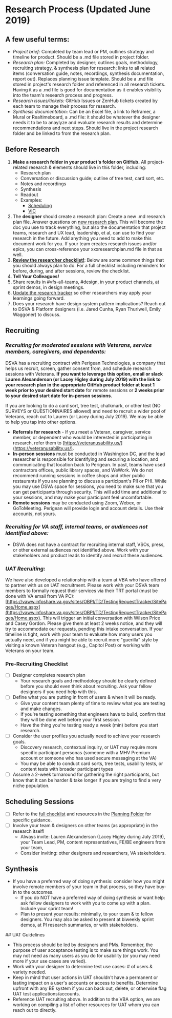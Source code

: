 # Research Process \(Updated June 2019\)

## A few useful terms:

* _Project brief:_ Completed by team lead or PM, outlines strategy and timeline for product. Should be a .md file stored in project folder.
* _Research plan:_ Completed by designer; outlines goals, methodology, recruiting strategy, & synthesis plan for research; links to all related items \(conversation guide, notes, recordings, synthesis documentation, report out\). Replaces planning issue template. Should be a .md file stored in project's research folder and referenced in all research tickets. Having it as a .md file is good for documentation as it enables visibility into the team's research process and progress. 
* _Research issues/tickets:_ GitHub Issues or ZenHub tickets created by each team to manage their process for research. 
* _Synthesis documentation:_ Can be an Excel file, a link to Reframer, a Mural or Realtimeboard, a .md file: it should be whatever the designer needs it to be to anaylyze and evaluate research results and determine recommendations and next steps. Should live in the project research folder and be linked to from the research plan. 

## Before Research

1. **Make a research folder in your product's folder on GitHub.** All project-related research & elements should live in this folder, including:
   * Research plan
   * Conversation or discussion guide; outline of tree test, card sort, etc.
   * Notes and recordings
   * Synthesis
   * Readout 
   * Examples:
     * [Scheduling](https://github.com/department-of-veterans-affairs/va.gov-team/tree/master/products/health-care/appointments/research)
     * [VIC](https://github.com/department-of-veterans-affairs/va.gov-team/tree/master/products/veteran-id-cards/research) 
2. The **designer** should create a research plan: Create a new .md research plan file. Answer questions on [new research plan](https://github.com/department-of-veterans-affairs/va.gov-team/blob/master/platform/research/research-plan-template.md). This will become the doc you use to track everything, but also the documentation that project teams, research and UX lead, leadership, et al, can use to find your research in the future. Add anything you need to add to make this document work for you. If your team creates research issues and/or epics, you can cross-reference your xxxresearchplan.md file in that as well.
3. [**Review the researcher checklist!**](https://github.com/department-of-veterans-affairs/va.gov-team/blob/master/platform/research/discovery-sprints/lead-researcher-checklist-research-projects.md): Below are some common things that you should always plan to do. For a full checklist including reminders for before, during, and after sessions, review the checklist.
4. **Tell Your Colleagues!**
5. Share results in \#vfs-all-teams, \#design, in your product channels, at sprint demos, in design meetings. 
6. [Update the research tracker](https://github.com/department-of-veterans-affairs/va.gov-team/blob/master/platform/research/research-history.md) so other researchers may apply your learnings going forward. 
7. Does your research have design system pattern implications? Reach out to DSVA & Platform designers \(i.e. Jared Cunha, Ryan Thurlwell, Emily Waggoner\) to discuss. 

## Recruiting

### _Recruiting for moderated sessions with Veterans, service members, caregivers, and dependents:_

DSVA has a recruiting contract with Perigean Technologies, a company that helps us recruit, screen, gather consent from, and schedule research sessions with Veterans. **If you want to leverage this option, email or slack Lauren Alexanderson \(or Lacey Higley during July 2019\) with the link to your research plan in the appropriate GitHub product folder at least 1 week prior to your desired start date** for remote sessions or **2 weeks prior to your desired start date for in-person sessions**.

If you are looking to do a card sort, tree test, chalkmark, or other test \(NO SURVEYS or QUESTIONNAIRES allowed\) and need to recruit a wider pool of Veterans, reach out to Lauren \(or Lacey during July 2019\). We may be able to help you tap into other options.

* **Referrals for research** - If you meet a Veteran, caregiver, service member, or dependent who would be interested in participating in research, refer them to [https://veteranusability.us/](https://veteranusability.us/).
* **In-person sessions** must be conducted in Washington DC, and the lead researcher is responsible for identifying and securing a location, and communicating that location back to Perigean. In past, teams have used contractors offices, public library spaces, and WeWork. We do not recommend running sessions in coffee shops and other public restaurants if you are planning to discuss a participant's PII or PHI. While you may use DSVA space for sessions, you need to make sure that you can get participants through security. This will add time and additional to your sessions, and may make your participant feel uncomfortable.
* **Remote sessions** may be conducted using Zoom, Webex, or GoToMeeting. Perigean will provide login and account details. Use their accounts, not yours.

### _Recruiting for VA staff, internal teams, or audiences not identified above:_

* DSVA does not have a contract for recruiting internal staff, VSOs, press, or other external audiences not identified above. Work with your stakeholders and product leads to identify and recruit these audiences. 

### _UAT Recruiting:_

We have also developed a relationship with a team at VBA who have offered to partner with us on UAT recruitment. Please work with your DSVA team members to formally request their services via their TRT portal \(must be done with VA email from VA PC\): [https://vaww.infoshare.va.gov/sites/OBPI/TD/TestingRequestTracker/SitePages/Home.aspx](https://vaww.infoshare.va.gov/sites/OBPI/TD/TestingRequestTracker/SitePages/Home.aspx). This will trigger an initial conversation with Wilson Price and Casey Gordon. Please give them at least 2 weeks notice, and they will try to accommodate our requests, pending this intake conversation. If your timeline is tight, work with your team to evaluate how many users you actually need, and if you might be able to recruit more "guerilla" style by visiting a known Veteran hangout \(e.g., Capitol Post\) or working with Veterans on your team.

### Pre-Recruiting Checklist

* [ ] Designer completes research plan
  * Your research goals and methodology should be clearly defined before you should even think about recruiting. Ask your fellow designers if you need help with this. 
* [ ] Define what you are putting in front of users & when it will be ready. 
  * Give your content team plenty of time to review what you are testing and make changes. 
  * If you're testing something that engineers have to build, confirm that they will be done well before your first session.
  * Have the thing you're testing ready a week \(min\) before you start research. 
* [ ] Consider the user profiles you actually need to achieve your research goals. 
  * Discovery research, contextual inquiry, or UAT may require more specific participant personas \(someone with a MHV Premium account or someone who has used secure messaging at the VA\)   
  * You may be able to conduct card sorts, tree tests, usability tests, or content tests with broader participant types
* [ ] Assume a 2-week turnaround for gathering the right participants, but know that it can be harder & take longer if you are trying to find a very niche population. 

## Scheduling Sessions

* [ ] Refer to the [full checklist](https://github.com/department-of-veterans-affairs/va.gov-team/blob/master/platform/research/planning/lead-researcher-checklist.md) and resources in the [Planning Folder](https://github.com/department-of-veterans-affairs/va.gov-team/tree/master/platform/research/planning) for specific guidance. 
* [ ] Involve your team & designers on other teams \(as appropriate\) in the research itself!
  * Always invite: Lauren Alexanderson \(Lacey Higley during July 2019\), your Team Lead, PM, content representatives, FE/BE engineers from your team,
  * Consider inviting: other designers and researchers, VA stakeholders. 

## Synthesis

* If you have a preferred way of doing synthesis: consider how you might involve remote members of your team in that process, so they have buy-in to the outcomes. 
  * If you do NOT have a preferred way of doing synthesis or want help: ask fellow designers to work with you to come up with a plan. Include your sprint team! 
  * Plan to present your results: minimally, to your team & to fellow designers. You may also be asked to present at biweekly sprint demos, at PI research summaries, or with stakeholders. 

\#\# UAT Guidelines

* This process should be led by designers and PMs. Remember, the purpose of user acceptance testing is to make sure things work. You may not need as many users as you do for usability \(or you may need more if your use cases are varied\).
* Work with your designer to determine test use cases: \# of users & variety needed. 
* Keep in mind that user actions in UAT shouldn't have a permanent or lasting impact on a user's accounts or access to benefits. Determine upfront with any BE system if you can back out, delete, or otherwise flag UAT test applications/accounts.
* Reference UAT recruiting above. In addition to the VBA option, we are working on compiling a list of other resources for UAT whom you can reach out to directly. 

